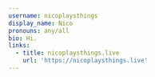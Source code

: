 ```yaml
---
username: nicoplaysthings
display_name: Nico
pronouns: any/all
bio: Hi.
links:
  - title: nicoplaysthings.live
    url: 'https://nicoplaysthings.live'
---
```


